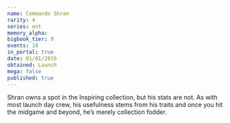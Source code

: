 ```yaml
---
name: Commando Shran
rarity: 4
series: ent
memory_alpha:
bigbook_tier: 9
events: 18
in_portal: true
date: 01/01/2016
obtained: Launch
mega: false
published: true
---
```


Shran owns a spot in the Inspiring collection, but his stats are not. As with most launch day crew, his usefulness stems from his traits and once you hit the midgame and beyond, he’s merely collection fodder.
